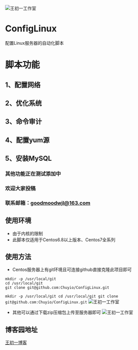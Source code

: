 ![王初一工作室](https://avatars1.githubusercontent.com/u/30070864?s=400&u=82cff33d237e7809e591a177d3674af7f24f6c7e&v=4)
# ConfigLinux
配置Linux服务器的自动化脚本
# 脚本功能
## 1、配置网络
## 2、优化系统
## 3、命令审计
## 4、配置yum源
## 5、安装MySQL

### 其他功能正在测试添加中
### 欢迎大家投稿
### 联系邮箱：goodmoodwjl@163.com

## 使用环境
* 由于内核的限制
* 此脚本仅适用于Centos6.8以上版本、Centos7全系列

## 使用方法
* Centos服务器上有git环境且可连接github直接克隆此项目即可
```
mkdir -p /usr/local/git
cd /usr/local/git
git clone git@github.com:Chuyio/ConfigLinux.git
```
`
mkdir -p /usr/local/git
cd /usr/local/git
git clone git@github.com:Chuyio/ConfigLinux.git
`
![王初一工作室](https://avatars1.githubusercontent.com/u/30070864?s=400&u=82cff33d237e7809e591a177d3674af7f24f6c7e&v=4)
* 其他可以通过下载zip压缩包上传至服务器即可
![王初一工作室](https://avatars1.githubusercontent.com/u/30070864?s=400&u=82cff33d237e7809e591a177d3674af7f24f6c7e&v=4)


## 博客园地址
[王初一博客](https://www.cnblogs.com/LuckWJL/p/9529142.html)


